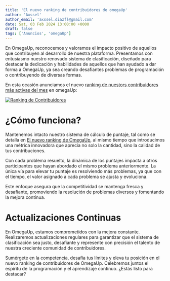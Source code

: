 ```yaml
---
title: 'El nuevo ranking de contribuidores de omegaUp'
author: 'Axssel'
author_email: 'axssel.diazfl@gmail.com'
date: Sat, 03 Feb 2024 13:00:00 +0000
draft: false
tags: ['Anuncios', 'omegaUp']
---
```


En OmegaUp, reconocemos y valoramos el impacto positivo de aquellos que contribuyen al desarrollo de nuestra plataforma. Presentamos con entusiasmo nuestro renovado sistema de clasificación, diseñado para destacar la dedicación y habilidades de aquellos que han ayudado a dar forma a OmegaUp, ya sea creando desafiantes problemas de programación o contribuyendo de diversas formas.

En esta ocasión anunciamos el nuevo [ranking de nuestors contribuidores más activas del mes](https://omegaup.com/rank/authors/) en omegaUp:

[![Ranking de Contribuidores](/images/Screen-Shot-2024-02-03-at-12.34.24-PM-1204x912.png)](/images/Screen-Shot-2024-02-03-at-12.34.24-PM.png)

¿Cómo funciona?
===============

Mantenemos intacto nuestro sistema de cálculo de puntaje, tal como se detalla en [El nuevo ranking de OmegaUp](https://blog.omegaup.com/el-nuevo-ranking-de-omegaup/), al mismo tiempo que introducimos una métrica innovadora que aprecia no solo la cantidad, sino la calidad de tus contribuciones. 

Con cada problema resuelto, la dinámica de los puntajes impacta a otros participantes que hayan abordado el mismo problema anteriormente. La única vía para elevar tu puntaje es resolviendo más problemas, ya que con el tiempo, el valor asignado a cada problema se ajusta y evoluciona.

Este enfoque asegura que la competitividad se mantenga fresca y desafiante, promoviendo la resolución de problemas diversos y fomentando la mejora continua.

Actualizaciones Continuas
===============

En OmegaUp, estamos comprometidos con la mejora constante. Realizaremos actualizaciones regulares para garantizar que el sistema de clasificación sea justo, desafiante y represente con precisión el talento de nuestra creciente comunidad de contribuidores.

Sumérgete en la competencia, desafía tus límites y eleva tu posición en el nuevo ranking de contribuidores de OmegaUp. Celebremos juntos el espíritu de la programación y el aprendizaje continuo. ¿Estás listo para destacar?
